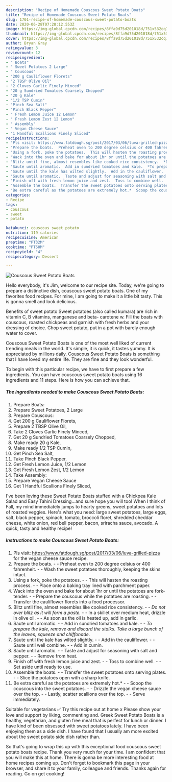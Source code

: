 ```yaml
---
description: "Recipe of Homemade Couscous Sweet Potato Boats"
title: "Recipe of Homemade Couscous Sweet Potato Boats"
slug: 1701-recipe-of-homemade-couscous-sweet-potato-boats
date: 2020-06-28T07:28:12.553Z
image: https://img-global.cpcdn.com/recipes/8ffa9d75d201018d/751x532cq70/couscous-sweet-potato-boats-recipe-main-photo.jpg
thumbnail: https://img-global.cpcdn.com/recipes/8ffa9d75d201018d/751x532cq70/couscous-sweet-potato-boats-recipe-main-photo.jpg
cover: https://img-global.cpcdn.com/recipes/8ffa9d75d201018d/751x532cq70/couscous-sweet-potato-boats-recipe-main-photo.jpg
author: Bryan Gray
ratingvalue: 3
reviewcount: 12
recipeingredient:
- " Boats"
- " Sweet Potatoes 2 Large"
- " Couscous"
- "200 g Cauliflower Florets"
- "2 TBSP Olive Oil"
- "2 Cloves Garlic Finely Minced"
- "20 g Sundried Tomatoes Coarsely Chopped"
- "20 g Kale"
- "1/2 TSP Cumin"
- "Pinch Sea Salt"
- "Pinch Black Pepper"
- " Fresh Lemon Juice 12 Lemon"
- " Fresh Lemon Zest 12 Lemon"
- " Assembly"
- " Vegan Cheese Sauce"
- "1 Handful Scallions Finely Sliced"
recipeinstructions:
- "Pls visit: https://www.fatdough.sg/post/2017/03/06/luva-grilled-pizza for the vegan cheese sauce recipe."
- "Prepare the boats.  Preheat oven to 200 degree celsius or 400 fahrenheit.  Wash the sweet potatoes thoroughly, keeping the skins intact."
- "Using a fork, poke the potatoes.  This will hasten the roasting process.  Place onto a baking tray lined with parchment paper."
- "Wack into the oven and bake for about 1hr or until the potatoes are fork-tender.  Prepare the couscous while the potatoes are roasting.  Transfer the cauliflower florets into a food processor."
- "Blitz until fine, almost resembles like cooked rice consistency.  *Do not over blitz as it will form a paste.*  In a skillet over medium heat, drizzle in olive oil.  As soon as the oil is heated up, add in garlic."
- "Saute until aromatic.  Add in sundried tomatoes and kale.  *To prepare the kale, remove and discard the stalks. Take a large bunch of the leaves, squeeze and chiffonade.*"
- "Saute until the kale has wilted slightly.  Add in the cauliflower.  Saute until well combine.  Add in cumin."
- "Saute until aromatic.  Taste and adjust for seasoning with salt and pepper.  Remove from heat."
- "Finish off with fresh lemon juice and zest.  Toss to combine well.  Set aside until ready to use."
- "Assemble the boats.  Transfer the sweet potatoes onto serving plates.  Slice the potatoes open with a sharp knife."
- "Be extra careful as the potatoes are extremely hot.*  Scoop the couscous into the sweet potatoes.  Drizzle the vegan cheese sauce over the top.  Lastly, scatter scallions over the top.  Serve immediately."
categories:
- Recipe
tags:
- couscous
- sweet
- potato

katakunci: couscous sweet potato 
nutrition: 119 calories
recipecuisine: American
preptime: "PT32M"
cooktime: "PT60M"
recipeyield: "4"
recipecategory: Dessert

---
```



![Couscous Sweet Potato Boats](https://img-global.cpcdn.com/recipes/8ffa9d75d201018d/751x532cq70/couscous-sweet-potato-boats-recipe-main-photo.jpg)

Hello everybody, it's Jim, welcome to our recipe site. Today, we're going to prepare a distinctive dish, couscous sweet potato boats. One of my favorites food recipes. For mine, I am going to make it a little bit tasty. This is gonna smell and look delicious.

Benefits of sweet potato Sweet potatoes (also called kumara) are rich in vitamin C, B vitamins, manganese and beta- carotene w. Fill the boats with couscous, roasted chickpeas and garnish with fresh herbs and your dressing of choice. Chop sweet potato, put in a pot with barely enough water to cover.

Couscous Sweet Potato Boats is one of the most well liked of current trending meals in the world. It's simple, it is quick, it tastes yummy. It is appreciated by millions daily. Couscous Sweet Potato Boats is something that I have loved my entire life. They are fine and they look wonderful.


To begin with this particular recipe, we have to first prepare a few ingredients. You can have couscous sweet potato boats using 16 ingredients and 11 steps. Here is how you can achieve that.

<!--inarticleads1-->

##### The ingredients needed to make Couscous Sweet Potato Boats:

1. Prepare  Boats:
1. Prepare  Sweet Potatoes, 2 Large
1. Prepare  Couscous:
1. Get 200 g Cauliflower Florets,
1. Prepare 2 TBSP Olive Oil,
1. Take 2 Cloves Garlic Finely Minced,
1. Get 20 g Sundried Tomatoes Coarsely Chopped,
1. Make ready 20 g Kale,
1. Make ready 1/2 TSP Cumin,
1. Get Pinch Sea Salt,
1. Take Pinch Black Pepper,
1. Get  Fresh Lemon Juice, 1/2 Lemon
1. Get  Fresh Lemon Zest, 1/2 Lemon
1. Take  Assembly:
1. Prepare  Vegan Cheese Sauce
1. Get 1 Handful Scallions Finely Sliced,


I&#39;ve been loving these Sweet Potato Boats stuffed with a Chickpea Kale Salad and Easy Tahini Dressing…and sure hope you will too! When I think of Fall, my mind immediately jumps to hearty greens, sweet potatoes and lots of roasted veggies. Here&#39;s what you need: large sweet potatoes, large eggs, salt, black pepper, spinach, tomato, broccoli floret, shredded cheddar cheese, white onion, red bell pepper, bacon, sriracha sauce, avocado. A quick, tasty and healthy recipe! 

<!--inarticleads2-->

##### Instructions to make Couscous Sweet Potato Boats:

1. Pls visit: https://www.fatdough.sg/post/2017/03/06/luva-grilled-pizza for the vegan cheese sauce recipe.
1. Prepare the boats. -  - Preheat oven to 200 degree celsius or 400 fahrenheit. -  - Wash the sweet potatoes thoroughly, keeping the skins intact.
1. Using a fork, poke the potatoes. -  - This will hasten the roasting process. -  - Place onto a baking tray lined with parchment paper.
1. Wack into the oven and bake for about 1hr or until the potatoes are fork-tender. -  - Prepare the couscous while the potatoes are roasting. -  - Transfer the cauliflower florets into a food processor.
1. Blitz until fine, almost resembles like cooked rice consistency. -  - *Do not over blitz as it will form a paste.* -  - In a skillet over medium heat, drizzle in olive oil. -  - As soon as the oil is heated up, add in garlic.
1. Saute until aromatic. -  - Add in sundried tomatoes and kale. -  - *To prepare the kale, remove and discard the stalks. Take a large bunch of the leaves, squeeze and chiffonade.*
1. Saute until the kale has wilted slightly. -  - Add in the cauliflower. -  - Saute until well combine. -  - Add in cumin.
1. Saute until aromatic. -  - Taste and adjust for seasoning with salt and pepper. -  - Remove from heat.
1. Finish off with fresh lemon juice and zest. -  - Toss to combine well. -  - Set aside until ready to use.
1. Assemble the boats. -  - Transfer the sweet potatoes onto serving plates. -  - Slice the potatoes open with a sharp knife.
1. Be extra careful as the potatoes are extremely hot.* -  - Scoop the couscous into the sweet potatoes. -  - Drizzle the vegan cheese sauce over the top. -  - Lastly, scatter scallions over the top. -  - Serve immediately.


Suitable for vegetarians ✅ Try this recipe out at home x Please show your love and support by liking, commenting and. Greek Sweet Potato Boats is a healthy, vegetarian, and gluten free meal that is perfect for lunch or dinner. I have kind of been obsessed with sweet potatoes lately. I have been enjoying them as a side dish. I have found that I usually am more excited about the sweet potato side dish rather than. 

So that's going to wrap this up with this exceptional food couscous sweet potato boats recipe. Thank you very much for your time. I am confident that you will make this at home. There is gonna be more interesting food at home recipes coming up. Don't forget to bookmark this page in your browser, and share it to your family, colleague and friends. Thanks again for reading. Go on get cooking!
